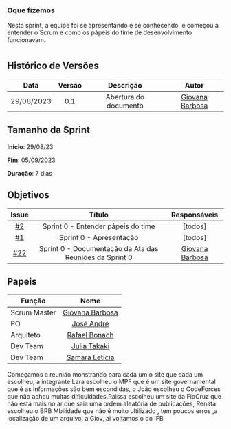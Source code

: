 ### Oque fizemos

Nesta sprint, a equipe foi se apresentando e se conhecendo, e começou a entender o Scrum e como os pápeis do time de desenvolvimento funcionavam.

#

## Histórico de Versões

| Data       | Versão | Descrição                                 | Autor             |
| :--------: | :----: | :--------------------:                    | :---------------: |
| 29/08/2023 |  0.1   | Abertura do documento                     | [Giovana Barbosa ](https://github.com/gio221) |

## Tamanho da Sprint

**Início**: 29/08/23

**Fim**: 05/09/2023

**Duração**: 7 dias

## Objetivos

|                            Issue                             |              Título               |                    Responsáveis                     |
| :----------------------------------------------------------: | :-------------------------------: | :-------------------------------------------------: |
| [#2](https://github.com/unb-mds/2023-2-Squad07/issues/2) |  Sprint 0 - Entender pápeis do time  | [todos] |
| [#1](https://github.com/unb-mds/2023-2-Squad07/issues/1) | Sprint 0 - Apresentação | [todos] |
| [#22](https://github.com/unb-mds/2023-2-Squad07/issues/22) | Sprint 0 - Documentação da Ata das Reuniões da Sprint 0  |  [Giovana Barbosa ](https://github.com/gio221) |

## Papeis

| Função        |                                                                           Nome                                                                            |
| ------------- | :-------------------------------------------------------------------------------------------------------------------------------------------------------: |
| Scrum Master  |                                                    [Giovana Barbosa ](https://github.com/gio221)                                                    |
| PO            |                                                    [José André](https://github.com/joseandre25)                                                     |
| Arquiteto     |                                                    [Rafael Bonach](https://github.com/RafaBonach)                                                    |
| Dev Team      |                                                    [Julia Takaki](https://github.com/juliatakaki)                                                    |
| Dev Team      |                                                    [Samara Leticia](https://github.com/samarawwleticia)                                                    |


Começamos a reunião monstrando para cada um o site que cada um escolheu, a integrante Lara escolheu o MPF que é um site governamental que é as informações são bem escondidas, o João escolheu o CodeForces que não achou muitas dificuldades,Raissa escolheu um site da FioCruz que não está mais no ar,que saia uma ordem aleatória de publicações, Renata escolheu o BRB Mbilidade que não é muito ultilizado , tem poucos erros ,a localização de um arquivo, a Giov, ai voltamos o do IFB